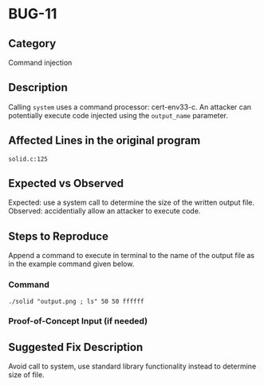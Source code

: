 # BUG-11
## Category
Command injection

## Description
Calling `system` uses a command processor: cert-env33-c. An attacker can potentially execute code injected using the `output_name` parameter.

## Affected Lines in the original program
`solid.c:125`

## Expected vs Observed
Expected: use a system call to determine the size of the written output file. Observed: accidentially allow an attacker to execute code.

## Steps to Reproduce
Append a command to execute in terminal to the name of the output file as in the example command given below.

### Command

```
./solid "output.png ; ls" 50 50 ffffff
```
### Proof-of-Concept Input (if needed)


## Suggested Fix Description
Avoid call to system, use standard library functionality instead to determine size of file.